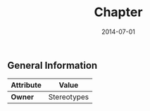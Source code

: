 ﻿---
title: Chapter
toc: false
type: specs
date: "2014-07-01"
draft: false
specification: VEC
version: 1.1.1
documentType: "Recommendation"
elementType: Class
classes:
  - Chapter
menu_name: vec-1.1.1
---


## General Information

| Attribute               | Value |
|-------------------------|-------|
| **Owner**               | Stereotypes |
